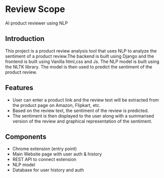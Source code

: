 # Review Scope
AI product reviewer using NLP

## Introduction
This project is a product review analysis tool that uses NLP to analyze the sentiment of a product review.The backend is built using Django and the frontend is built using Vanilla html,css and Js. The NLP model is built using the NLTK library. The model is then used to predict the sentiment of the product review.

## Features
- User can enter a product link and the review text will be extracted from the product page on Amazon, Flipkart, etc.
- Based on the review text, the sentiment of the review is predicted.
- The sentiment is then displayed to the user along with a summarised version of the review and graphical representation of the sentiment.

## Components
- Chrome extension (entry point)
- Main Website page with user auth & history
- REST API to connect extension
- NLP model
- Database for user history and auth 
